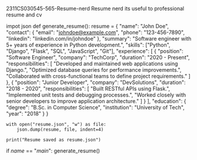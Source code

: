 2311CS030545-565-Resume-nerd
Resume nerd its  useful to professional resume and cv


impot json
def generate_resume():
    resume = {
        "name": "John Doe",
        "contact": {
            "email": "johndoe@example.com",
            "phone": "123-456-7890",
            "linkedin": "linkedin.com/in/johndoe"
        },
        "summary": "Software engineer with 5+ years of experience in Python development.",
        "skills": ["Python", "Django", "Flask", "SQL", "JavaScript", "Git"],
        "experience": [
            {
                "position": "Software Engineer",
                "company": "TechCorp",
                "duration": "2020 - Present",
                "responsibilities": [
                    "Developed and maintained web applications using Django.",
                    "Optimized database queries for performance improvements.",
                    "Collaborated with cross-functional teams to define project requirements."
                ]
            },
            {
                "position": "Junior Developer",
                "company": "DevSolutions",
                "duration": "2018 - 2020",
                "responsibilities": [
                    "Built RESTful APIs using Flask.",
                    "Implemented unit tests and debugging processes.",
                    "Worked closely with senior developers to improve application architecture."
                ]
            }
        ],
        "education": {
            "degree": "B.Sc. in Computer Science",
            "institution": "University of Tech",
            "year": "2018"
        }
    }
    
    with open("resume.json", "w") as file:
        json.dump(resume, file, indent=4)
    
    print("Resume saved as resume.json")

if _name_ == "_main_":
    generate_resume()
